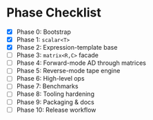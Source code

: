 # Phase Checklist

- [x] Phase 0: Bootstrap
- [x] Phase 1: `scalar<T>`
- [x] Phase 2: Expression-template base
- [ ] Phase 3: `matrix<R,C>` facade
- [ ] Phase 4: Forward-mode AD through matrices
- [ ] Phase 5: Reverse-mode tape engine
- [ ] Phase 6: High-level ops
- [ ] Phase 7: Benchmarks
- [ ] Phase 8: Tooling hardening
- [ ] Phase 9: Packaging & docs
- [ ] Phase 10: Release workflow
